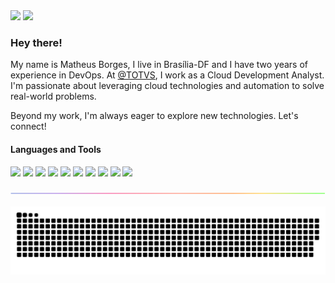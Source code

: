 <div>
<a href = "mailto:mattborgesdev@gmail.com"><img loading="lazy" src="https://img.shields.io/badge/Gmail-D14836?style=for-the-badge&logo=gmail&logoColor=white" target="_blank"></a>
<a href="https://www.linkedin.com/in/mattborgesdev" target="_blank"><img loading="lazy" src="https://img.shields.io/badge/-LinkedIn-%230077B5?style=for-the-badge&logo=linkedin&logoColor=white target="_blank"></a>   
</div>

### Hey there!

My name is Matheus Borges, I live in Brasília-DF and I have two years of experience in DevOps. At <a href="https://www.totvs.com" target="_blank">@TOTVS</a>, I work as a Cloud Development Analyst. I'm passionate about leveraging cloud technologies and automation to solve real-world problems.

Beyond my work, I'm always eager to explore new technologies. Let's connect!

#### Languages and Tools

<code><img height="40" src="https://cdn.jsdelivr.net/gh/devicons/devicon@latest/icons/powershell/powershell-original.svg" /></code>
<code><img height="40" src="https://user-images.githubusercontent.com/75685022/186163773-96a452e4-b570-4e5f-84e2-c591c8b0adbe.png" /></code>
<code><img height="40" src="https://cdn.jsdelivr.net/gh/devicons/devicon@latest/icons/kubernetes/kubernetes-original.svg" /></code>
<code><img height="40" src="https://cdn.jsdelivr.net/gh/devicons/devicon@latest/icons/docker/docker-original.svg" /></code>
<code><img height="40" src="https://cdn.jsdelivr.net/gh/devicons/devicon@latest/icons/terraform/terraform-original.svg" /></code>
<code><img height="40" src="https://cdn.jsdelivr.net/gh/devicons/devicon@latest/icons/amazonwebservices/amazonwebservices-plain-wordmark.svg" /></code>
<code><img height="40" src="https://cdn.jsdelivr.net/gh/devicons/devicon@latest/icons/googlecloud/googlecloud-original.svg" /></code>
<code><img height="40" src="https://cdn.jsdelivr.net/gh/devicons/devicon@latest/icons/windows11/windows11-original.svg" /></code>
<code><img height="40" src="https://cdn.jsdelivr.net/gh/devicons/devicon@latest/icons/linux/linux-original.svg" /></code>
<code><img height="40" src="https://cdn.jsdelivr.net/gh/devicons/devicon@latest/icons/figma/figma-original.svg" /></code>
<br/>

<img align="center" src="https://github.com/mattborgesdev/mattborgesdev/blob/main/images/rainbow-line.png">

![snake game](https://github.com/mattborgesdev/mattborgesdev/blob/main/animations/github-contribution-grid-snake.svg)
